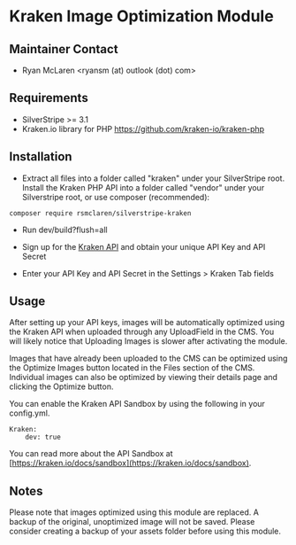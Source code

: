 # Kraken Image Optimization Module

## Maintainer Contact

* Ryan McLaren
  <ryansm (at) outlook (dot) com>

## Requirements

* SilverStripe >= 3.1
* Kraken.io library for PHP <https://github.com/kraken-io/kraken-php>

## Installation

* Extract all files into a folder called "kraken" under your SilverStripe root. Install the Kraken PHP API into a folder called "vendor" under your Silverstripe root, or use composer (recommended):
```
composer require rsmclaren/silverstripe-kraken
```
* Run dev/build?flush=all

* Sign up for the [Kraken API](http://kraken.io/plans/) and obtain your unique API Key and API Secret

* Enter your API Key and API Secret in the Settings > Kraken Tab fields

## Usage

After setting up your API keys, images will be automatically optimized using the Kraken API when uploaded through any UploadField in the CMS. You will likely notice that Uploading Images is slower after activating the module.

Images that have already been uploaded to the CMS can be optimized using the Optimize Images button located in the Files section of the CMS. Individual images can also be optimized by viewing their details page and clicking the Optimize button.

You can enable the Kraken API Sandbox by using the following in your config.yml. 

    Kraken:
        dev: true

You can read more about the API Sandbox at [https://kraken.io/docs/sandbox](https://kraken.io/docs/sandbox).

## Notes

Please note that images optimized using this module are replaced. A backup of the original, unoptimized image will not be saved. Please consider creating a backup of your assets folder before using this module.
